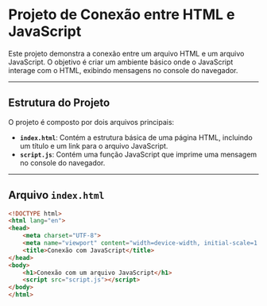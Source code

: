 # Projeto de Conexão entre HTML e JavaScript

Este projeto demonstra a conexão entre um arquivo HTML e um arquivo JavaScript. O objetivo é criar um ambiente básico onde o JavaScript interage com o HTML, exibindo mensagens no console do navegador.

---

## Estrutura do Projeto

O projeto é composto por dois arquivos principais:

- **`index.html`**: Contém a estrutura básica de uma página HTML, incluindo um título e um link para o arquivo JavaScript.
- **`script.js`**: Contém uma função JavaScript que imprime uma mensagem no console do navegador.

---

## Arquivo `index.html`

```html
<!DOCTYPE html>
<html lang="en">
<head>
    <meta charset="UTF-8">
    <meta name="viewport" content="width=device-width, initial-scale=1.0">
    <title>Conexão com JavaScript</title>
</head>
<body>
    <h1>Conexão com um arquivo JavaScript</h1>
    <script src="script.js"></script>
</body>
</html>



